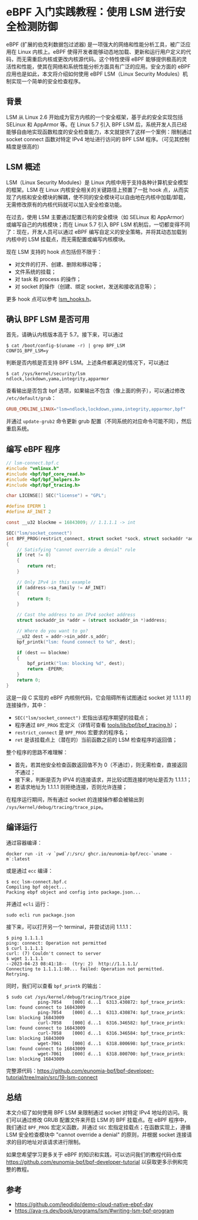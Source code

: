# eBPF 入门实践教程：使用 LSM 进行安全检测防御

eBPF (扩展的伯克利数据包过滤器) 是一项强大的网络和性能分析工具，被广泛应用在 Linux 内核上。eBPF 使得开发者能够动态地加载、更新和运行用户定义的代码，而无需重启内核或更改内核源代码。这个特性使得 eBPF 能够提供极高的灵活性和性能，使其在网络和系统性能分析方面具有广泛的应用。安全方面的 eBPF 应用也是如此，本文将介绍如何使用 eBPF LSM（Linux Security Modules）机制实现一个简单的安全检查程序。

## 背景

LSM 从 Linux 2.6 开始成为官方内核的一个安全框架，基于此的安全实现包括 SELinux 和 AppArmor 等。在 Linux 5.7 引入 BPF LSM 后，系统开发人员已经能够自由地实现函数粒度的安全检查能力，本文就提供了这样一个案例：限制通过 socket connect 函数对特定 IPv4 地址进行访问的 BPF LSM 程序。（可见其控制精度是很高的）

## LSM 概述

LSM（Linux Security Modules）是 Linux 内核中用于支持各种计算机安全模型的框架。LSM 在 Linux 内核安全相关的关键路径上预置了一批 hook 点，从而实现了内核和安全模块的解耦，使不同的安全模块可以自由地在内核中加载/卸载，无需修改原有的内核代码就可以加入安全检查功能。

在过去，使用 LSM 主要通过配置已有的安全模块（如 SELinux 和 AppArmor）或编写自己的内核模块；而在 Linux 5.7 引入 BPF LSM 机制后，一切都变得不同了：现在，开发人员可以通过 eBPF 编写自定义的安全策略，并将其动态加载到内核中的 LSM 挂载点，而无需配置或编写内核模块。

现在 LSM 支持的 hook 点包括但不限于：

+ 对文件的打开、创建、删除和移动等；
+ 文件系统的挂载；
+ 对 task 和 process 的操作；
+ 对 socket 的操作（创建、绑定 socket，发送和接收消息等）；

更多 hook 点可以参考 [lsm_hooks.h](https://github.com/torvalds/linux/blob/master/include/linux/lsm_hooks.h)。

## 确认 BPF LSM 是否可用

首先，请确认内核版本高于 5.7。接下来，可以通过

```console
$ cat /boot/config-$(uname -r) | grep BPF_LSM
CONFIG_BPF_LSM=y
```

判断是否内核是否支持 BPF LSM。上述条件都满足的情况下，可以通过

```console
$ cat /sys/kernel/security/lsm
ndlock,lockdown,yama,integrity,apparmor
```

查看输出是否包含 bpf 选项，如果输出不包含（像上面的例子），可以通过修改 `/etc/default/grub`：

```conf
GRUB_CMDLINE_LINUX="lsm=ndlock,lockdown,yama,integrity,apparmor,bpf"
```

并通过 `update-grub2` 命令更新 grub 配置（不同系统的对应命令可能不同），然后重启系统。

## 编写 eBPF 程序

```C
// lsm-connect.bpf.c
#include "vmlinux.h"
#include <bpf/bpf_core_read.h>
#include <bpf/bpf_helpers.h>
#include <bpf/bpf_tracing.h>

char LICENSE[] SEC("license") = "GPL";

#define EPERM 1
#define AF_INET 2

const __u32 blockme = 16843009; // 1.1.1.1 -> int

SEC("lsm/socket_connect")
int BPF_PROG(restrict_connect, struct socket *sock, struct sockaddr *address, int addrlen, int ret)
{
    // Satisfying "cannot override a denial" rule
    if (ret != 0)
    {
        return ret;
    }

    // Only IPv4 in this example
    if (address->sa_family != AF_INET)
    {
        return 0;
    }

    // Cast the address to an IPv4 socket address
    struct sockaddr_in *addr = (struct sockaddr_in *)address;

    // Where do you want to go?
    __u32 dest = addr->sin_addr.s_addr;
    bpf_printk("lsm: found connect to %d", dest);

    if (dest == blockme)
    {
        bpf_printk("lsm: blocking %d", dest);
        return -EPERM;
    }
    return 0;
}

```

这是一段 C 实现的 eBPF 内核侧代码，它会阻碍所有试图通过 socket 对 1.1.1.1 的连接操作，其中：

+ `SEC("lsm/socket_connect")` 宏指出该程序期望的挂载点；
+ 程序通过 `BPF_PROG` 宏定义（详情可查看 [tools/lib/bpf/bpf_tracing.h](https://git.kernel.org/pub/scm/linux/kernel/git/stable/linux.git/tree/tools/lib/bpf/bpf_tracing.h)）；
+ `restrict_connect` 是 `BPF_PROG` 宏要求的程序名；
+ `ret` 是该挂载点上（潜在的）当前函数之前的 LSM 检查程序的返回值；

整个程序的思路不难理解：

+ 首先，若其他安全检查函数返回值不为 0（不通过），则无需检查，直接返回不通过；
+ 接下来，判断是否为 IPV4 的连接请求，并比较试图连接的地址是否为 1.1.1.1；
+ 若请求地址为 1.1.1.1 则拒绝连接，否则允许连接；

在程序运行期间，所有通过 socket 的连接操作都会被输出到 `/sys/kernel/debug/tracing/trace_pipe`。

## 编译运行

通过容器编译：

```console
docker run -it -v `pwd`/:/src/ ghcr.io/eunomia-bpf/ecc-`uname -m`:latest
```

或是通过 `ecc` 编译：

```console
$ ecc lsm-connect.bpf.c
Compiling bpf object...
Packing ebpf object and config into package.json...
```

并通过 `ecli` 运行：

```shell
sudo ecli run package.json
```

接下来，可以打开另一个 terminal，并尝试访问 1.1.1.1：

```console
$ ping 1.1.1.1
ping: connect: Operation not permitted
$ curl 1.1.1.1
curl: (7) Couldn't connect to server
$ wget 1.1.1.1
--2023-04-23 08:41:18--  (try: 2)  http://1.1.1.1/
Connecting to 1.1.1.1:80... failed: Operation not permitted.
Retrying.
```

同时，我们可以查看 `bpf_printk` 的输出：

```console
$ sudo cat /sys/kernel/debug/tracing/trace_pipe
            ping-7054    [000] d...1  6313.430872: bpf_trace_printk: lsm: found connect to 16843009
            ping-7054    [000] d...1  6313.430874: bpf_trace_printk: lsm: blocking 16843009
            curl-7058    [000] d...1  6316.346582: bpf_trace_printk: lsm: found connect to 16843009
            curl-7058    [000] d...1  6316.346584: bpf_trace_printk: lsm: blocking 16843009
            wget-7061    [000] d...1  6318.800698: bpf_trace_printk: lsm: found connect to 16843009
            wget-7061    [000] d...1  6318.800700: bpf_trace_printk: lsm: blocking 16843009
```

完整源代码：<https://github.com/eunomia-bpf/bpf-developer-tutorial/tree/main/src/19-lsm-connect>

## 总结

本文介绍了如何使用 BPF LSM 来限制通过 socket 对特定 IPv4 地址的访问。我们可以通过修改 GRUB 配置文件来开启 LSM 的 BPF 挂载点。在 eBPF 程序中，我们通过 `BPF_PROG` 宏定义函数，并通过 `SEC` 宏指定挂载点；在函数实现上，遵循 LSM 安全检查模块中 "cannot override a denial" 的原则，并根据 socket 连接请求的目的地址对该请求进行限制。

如果您希望学习更多关于 eBPF 的知识和实践，可以访问我们的教程代码仓库 <https://github.com/eunomia-bpf/bpf-developer-tutorial> 以获取更多示例和完整的教程。

## 参考

+ <https://github.com/leodido/demo-cloud-native-ebpf-day>
+ <https://aya-rs.dev/book/programs/lsm/#writing-lsm-bpf-program>
